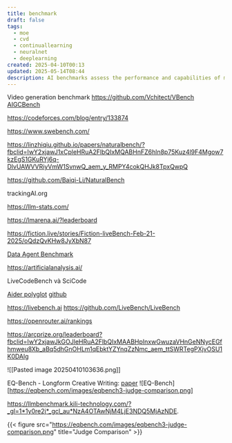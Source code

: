 ```yaml
---
title: benchmark
draft: false
tags:
  - moe
  - cvd
  - continuallearning
  - neuralnet
  - deeplearning
created: 2025-04-10T00:13
updated: 2025-05-14T08:44
description: AI benchmarks assess the performance and capabilities of models in standardized tasks.
---
```

Video generation benchmark
	https://github.com/Vchitect/VBench
	[AIGCBench](https://arxiv.org/abs/2401.01651#:~:text=This%20paper%20introduces%20AIGCBench,%20a%20pioneering%20comprehensive%20and,with%20a%20primary%20focus%20on%20Image-to-Video%20(I2V)%20generation.)


https://codeforces.com/blog/entry/133874

https://www.swebench.com/

https://linzhiqiu.github.io/papers/naturalbench/?fbclid=IwY2xjawJ1xCpleHRuA2FlbQIxMQABHnFZ6hln8p75Kuz4l9F4Mgow7kzEgS1GKuRYj6q-DlvUAWVVRiyVmW1SvnwQ_aem_y_RMPY4cokQHJk8TpxQwpQ

https://github.com/Baiqi-Li/NaturalBench

trackingAI.org

https://llm-stats.com/

https://lmarena.ai/?leaderboard

https://fiction.live/stories/Fiction-liveBench-Feb-21-2025/oQdzQvKHw8JyXbN87

[Data Agent Benchmark](https://huggingface.co/spaces/adyen/DABstep)

https://artificialanalysis.ai/

LiveCodeBench và SciCode

[Aider polyglot](https://aider.chat/docs/leaderboards/?fbclid=IwY2xjawJs18lleHRuA2FlbQIxMQABHpMzr6OCU0YD65sAyMY5vDd4DKn00s4RKJniEUvlJIIeX4sIYMCtIq7MLZw8_aem_yF2JsBDjLMvkeFDhYfb-6A)
	[github](https://github.com/Aider-AI/aider)

https://livebench.ai
https://github.com/LiveBench/LiveBench

https://openrouter.ai/rankings

https://arcprize.org/leaderboard?fbclid=IwY2xjawJkGOJleHRuA2FlbQIxMAABHpInxwGwuzaVHnGeNNycEGfhmweu8Xb_aBq5dhGnOHLm1qEbktYZYnqZzNmc_aem_ttSWRTegPXjvOSU1K0DAlg

![[Pasted image 20250410103636.png]]

EQ-Bench - Longform Creative Writing: [paper](https://arxiv.org/pdf/2312.06281) 
![EQ-Bench][https://eqbench.com/images/eqbench3-judge-comparison.png]

https://llmbenchmark.kili-technology.com/?_gl=1*1y0re2j*_gcl_au*NzA4OTAwNjM4LjE3NDQ5MjAzNDE.

{{< figure src="https://eqbench.com/images/eqbench3-judge-comparison.png" title="Judge Comparison" >}}
